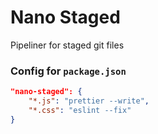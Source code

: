 # Nano Staged

Pipeliner for staged git files

### Config for `package.json`

```json
"nano-staged": {
    "*.js": "prettier --write",
    "*.css": "eslint --fix"
}
```
